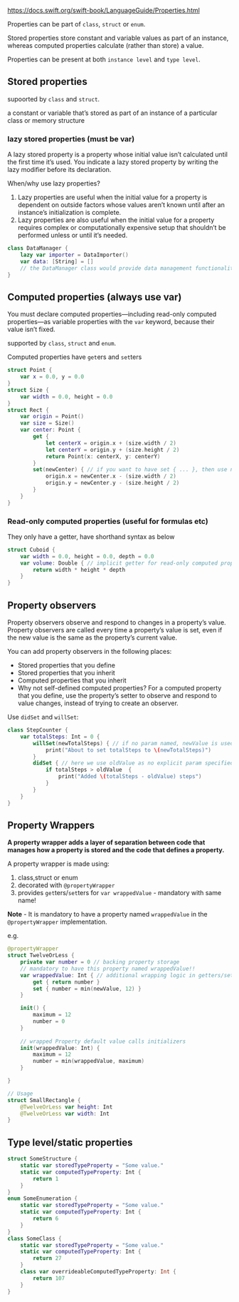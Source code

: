

https://docs.swift.org/swift-book/LanguageGuide/Properties.html

Properties can be part of `class`, `struct` or `enum`.

Stored properties store constant and variable values as part of an instance, whereas computed properties calculate (rather than store) a value.

Properties can be present at both `instance level` and `type level`.

## Stored properties

supoorted by `class` and `struct`.

a constant or variable that’s stored as part of an instance of a particular class or memory structure

### lazy stored properties (must be var)

A lazy stored property is a property whose initial value isn’t calculated until the first time it’s used. You indicate a lazy stored property by writing the lazy modifier before its declaration.

When/why use lazy properties?
1. Lazy properties are useful when the initial value for a property is dependent on outside factors whose values aren’t known until after an instance’s initialization is complete. 
2. Lazy properties are also useful when the initial value for a property requires complex or computationally expensive setup that shouldn’t be performed unless or until it’s needed.

```swift
class DataManager {
    lazy var importer = DataImporter()
    var data: [String] = []
    // the DataManager class would provide data management functionality here
}
```


## Computed properties (always use var)

You must declare computed properties—including read-only computed properties—as variable properties with the `var` keyword, because their value isn’t fixed.

supported by `class`, `struct` and `enum`.

Computed properties have `get`ers and `set`ters
```swift
struct Point {
    var x = 0.0, y = 0.0
}
struct Size {
    var width = 0.0, height = 0.0
}
struct Rect {
    var origin = Point()
    var size = Size()
    var center: Point {
        get {
            let centerX = origin.x + (size.width / 2)
            let centerY = origin.y + (size.height / 2)
            return Point(x: centerX, y: centerY)
        }
        set(newCenter) { // if you want to have set { ... }, then use newValue instead of newCenter in body 
            origin.x = newCenter.x - (size.width / 2)
            origin.y = newCenter.y - (size.height / 2)
        }
    }
}
```

### Read-only computed properties (useful for formulas etc)

They only have a getter, have shorthand syntax as below
```swift
struct Cuboid {
    var width = 0.0, height = 0.0, depth = 0.0
    var volume: Double { // implicit getter for read-only computed property volume
        return width * height * depth
    }
}
```


## Property observers

Property observers observe and respond to changes in a property’s value. Property observers are called every time a property’s value is set, even if the new value is the same as the property’s current value.

You can add property observers in the following places:
* Stored properties that you define
* Stored properties that you inherit
* Computed properties that you inherit
* Why not self-defined computed properties? For a computed property that you define, use the property’s setter to observe and respond to value changes, instead of trying to create an observer.

Use `didSet` and `willSet`:
```swift
class StepCounter {
    var totalSteps: Int = 0 {
        willSet(newTotalSteps) { // if no param named, newValue is used
            print("About to set totalSteps to \(newTotalSteps)")
        }
        didSet { // here we use oldValue as no explicit param specified
            if totalSteps > oldValue  {
                print("Added \(totalSteps - oldValue) steps")
            }
        }
    }
}
```

## Property Wrappers

**A property wrapper adds a layer of separation between code that manages how a property is stored and the code that defines a property.**

A property wrapper is made using:
1. class,struct or enum
2. decorated with `@propertyWrapper`
3. provides `get`ters/`set`ters for `var wrappedValue` - mandatory with same name!


**Note** - It is mandatory to have a property named `wrappedValue` in the `@propertyWrapper` implementation.

e.g.
```swift
@propertyWrapper
struct TwelveOrLess {
    private var number = 0 // backing property storage
    // mandatory to have this property named wrappedValue!!
    var wrappedValue: Int { // additional wrapping logic in getters/setters over backing property above
        get { return number }
        set { number = min(newValue, 12) }
    }

    init() {
        maximum = 12
        number = 0
    }
    
    // wrapped Property default value calls initializers
    init(wrappedValue: Int) {
        maximum = 12
        number = min(wrappedValue, maximum)
    }

}

// Usage
struct SmallRectangle {
    @TwelveOrLess var height: Int
    @TwelveOrLess var width: Int
}
```



## Type level/static properties

```swift
struct SomeStructure {
    static var storedTypeProperty = "Some value."
    static var computedTypeProperty: Int {
        return 1
    }
}
enum SomeEnumeration {
    static var storedTypeProperty = "Some value."
    static var computedTypeProperty: Int {
        return 6
    }
}
class SomeClass {
    static var storedTypeProperty = "Some value."
    static var computedTypeProperty: Int {
        return 27
    }
    class var overrideableComputedTypeProperty: Int {
        return 107
    }
}
```